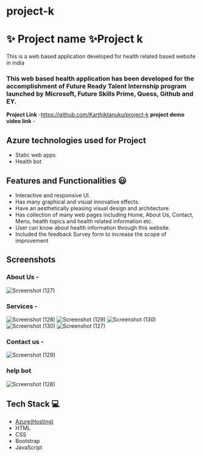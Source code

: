 # project-k
# ✨  Project name ✨Project k

This is a web based application developed for health related based website in india

### This web based health application has been developed for the accomplishment of Future Ready Talent Internship program launched by Microsoft, Future Skills Prime, Quess, Github and EY.


**Project Link** -https://github.com/Karthiktanuku/project-k
**project demo video link** - 

## Azure technologies used for Project

- Static web apps
- Health bot

## Features and Functionalities 😃

- Interactive and responsive UI.
- Has many graphical and visual innovative effects.
- Have an aesthetically pleasing visual design and architecture.
- Has collection of many web pages including Home, About Us, Contact, Menu, health topics and health related information etc.
- User can know about health information through this website.
- Included the feedback Survey form to increase the scope of improvement 

## Screenshots




   

### About Us -

![Screenshot (127)](https://user-images.githubusercontent.com/117066616/201693211-30ae7bea-a7b3-47d9-96e2-f0ed1a37d6fd.png)


### Services -

![Screenshot (128)](https://user-images.githubusercontent.com/117066616/201693266-1d9c94d1-4c53-430b-b33f-32d6b6887437.png)
![Screenshot (129)](https://user-images.githubusercontent.com/117066616/201693259-91df04af-e737-4eeb-9187-a2f723b7c132.png)
![Screenshot (130)](https://user-images.githubusercontent.com/117066616/201693293-d86772fa-b294-4fd7-98b7-936ebc51e81d.png)
![Screenshot (130)](https://user-images.githubusercontent.com/117066616/201693308-a68258ad-0e52-436f-b8ee-f58de8ed2f7f.png)
![Screenshot (127)](https://user-images.githubusercontent.com/117066616/201693319-eba0df24-decf-4368-8fd8-ca235df55b43.png)


### Contact us -

![Screenshot (129)](https://user-images.githubusercontent.com/117066616/201693288-f19617bd-d6c1-4407-80fc-b77041634cb0.png)


### help bot


![Screenshot (128)](https://user-images.githubusercontent.com/117066616/201693244-997c6b69-6884-4dc0-8bb8-0d724d4e0c63.png)


## Tech Stack 💻

- [Azure(Hosting)](https://azure.microsoft.com/en-in/features/azure-portal/)
- HTML
- CSS
- Bootstrap
- JavaScript
